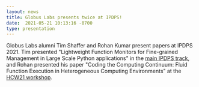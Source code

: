 ```yaml
---
layout: news
title: Globus Labs presents twice at IPDPS!
date:  2021-05-21 10:13:16 -0700
type: presentation
---
```


Globus Labs alumni Tim Shaffer and Rohan Kumar present papers at IPDPS 2021. Tim presented "Lightweight Function Monitors for Fine-grained Management in Large Scale Python applications" in the [main IPDPS track](https://cclnd.blogspot.com/2021/04/lightweight-function-paper-at-ipdps.html), and Rohan presented his paper "Coding the Computing Continuum: Fluid Function Execution in Heterogeneous Computing Environments" at the [HCW21 workshop](http://hcw.oucreate.com/program/). 